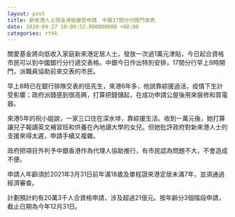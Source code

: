 ```yaml
---
layout: post
title: 新來港人士現金津貼接受申請　中銀17間分行開門收表
date: 2020-09-27 10:09:52.000000000 +08:00
categories: rthk
---
```


關愛基金將向低收入家庭新來港定居人士，發放一次過1萬元津貼，今日起合資格市民可以到中國銀行分行遞交表格。中銀今日作出特別安排，17間分行早上9時開門，派職員協助前來交表的市民。

早上8時已在銀行排隊交表的伍先生，來港6年多，他說靠綜援過活，疫情下生計受影響；政府派錢感到很高興，打算把錢儲起，在成功申請公屋後用來裝修和買電器。

來港5年的祝小姐說，一家三口住在深水埗，靠綜援生活。收到一萬元後，她打算讓兒子報讀英文補習班和供養在內地讀大學的女兒。但她批評政府對新來港人士的支援來得太遲，申請手續又複雜。

政府把項目外判予中銀香港作為代理人協助推行，有市民認為問題不大，不會造成不便。

申請人年齡須於2021年3月31日前年滿18歲及單程證來港定居未滿7年，並須通過經濟審查。

計劃預計約有20萬3千人合資格申請，涉及超過21億元。按年齡分3個階段申請，截止日期為今年12月31日。
